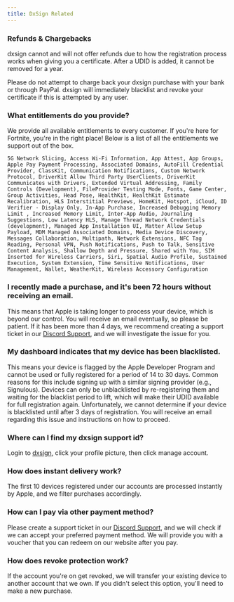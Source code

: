 ```yaml
---
title: DxSign Related
---
```


### Refunds & Chargebacks

dxsign cannot and will not offer refunds due to how the registration process works when giving you a certificate. After a UDID is added, it cannot be removed for a year.

Please do not attempt to charge back your dxsign purchase with your bank or through PayPal. dxsign will immediately blacklist and revoke your certificate if this is attempted by any user.

### What entitlements do you provide?

We provide all available entitlements to every customer. If you're here for Fortnite, you're in the right place! Below is a list of all the entitlements we support out of the box.

```
5G Network Slicing, Access Wi-Fi Information, App Attest, App Groups, Apple Pay Payment Processing, Associated Domains, AutoFill Credential Provider, ClassKit, Communication Notifications, Custom Network Protocol, DriverKit Allow Third Party UserClients, DriverKit Communicates with Drivers, Extended Virtual Addressing, Family Controls (Development), FileProvider Testing Mode, Fonts, Game Center, Group Activities, Head Pose, HealthKit, HealthKit Estimate Recalibration, HLS Interstitial Previews, HomeKit, Hotspot, iCloud, ID Verifier - Display Only, In-App Purchase, Increased Debugging Memory Limit , Increased Memory Limit, Inter-App Audio, Journaling Suggestions, Low Latency HLS, Manage Thread Network Credentials (development), Managed App Installation UI, Matter Allow Setup Payload, MDM Managed Associated Domains, Media Device Discovery, Messages Collaboration, Multipath, Network Extensions, NFC Tag Reading, Personal VPN, Push Notifications, Push to Talk, Sensitive Content Analysis, Shallow Depth and Pressure, Shared with You, SIM Inserted for Wireless Carriers, Siri, Spatial Audio Profile, Sustained Execution, System Extension, Time Sensitive Notifications, User Management, Wallet, WeatherKit, Wireless Accessory Configuration
```

### I recently made a purchase, and it's been 72 hours without receiving an email.

This means that Apple is taking longer to process your device, which is beyond our control. You will receive an email eventually, so please be patient. If it has been more than 4 days, we recommend creating a support ticket in our [Discord Support](https://discord.gg/n9gCG3U5Yf), and we will investigate the issue for you.

### My dashboard indicates that my device has been blacklisted.

This means your device is flagged by the Apple Developer Program and cannot be used or fully registered for a period of 14 to 30 days. Common reasons for this include signing up with a similar signing provider (e.g., Signulous). Devices can only be unblacklisted by re-registering them and waiting for the blacklist period to lift, which will make their UDID available for full registration again. Unfortunately, we cannot determine if your device is blacklisted until after 3 days of registration. You will receive an email regarding this issue and instructions on how to proceed.

### Where can I find my dxsign support id?

Login to [dxsign](https://dxsign.cc), click your profile picture, then click manage account.

### How does instant delivery work?

The first 10 devices registered under our accounts are processed instantly by Apple, and we filter purchases accordingly.

### How can I pay via other payment method?

Please create a support ticket in our [Discord Support](https://discord.gg/n9gCG3U5Yf), and we will check if we can accept your preferred payment method. We will provide you with a voucher that you can redeem on our website after you pay.

### How does revoke protection work?

If the account you're on get revoked, we will transfer your existing device to another account that we own. If you didn't select this option, you'll need to make a new purchase.
